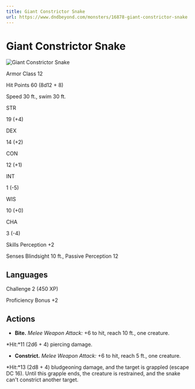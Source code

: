 ```yaml
---
title: Giant Constrictor Snake
url: https://www.dndbeyond.com/monsters/16878-giant-constrictor-snake
---
```


# Giant Constrictor Snake

![Giant Constrictor Snake](giant-constrictor-snake.png)

Armor Class
12

Hit Points
60
(8d12 + 8)

Speed
30 ft., swim 30 ft.

STR

19
(+4)

DEX

14
(+2)

CON

12
(+1)

INT

1
(-5)

WIS

10
(+0)

CHA

3
(-4)

Skills
Perception +2

Senses
Blindsight 10 ft., Passive Perception 12

Languages
--

Challenge
2 (450 XP)

Proficiency Bonus
+2

## Actions

* **Bite.** *Melee Weapon Attack:* +6 to hit, reach 10 ft., one creature.

*Hit:*11 (2d6 + 4) piercing damage.

* **Constrict.** *Melee Weapon Attack:* +6 to hit, reach 5 ft., one creature.

*Hit:*13 (2d8 + 4) bludgeoning damage, and the target is grappled (escape DC 16). Until this grapple ends, the creature is restrained, and the snake can't constrict another target.